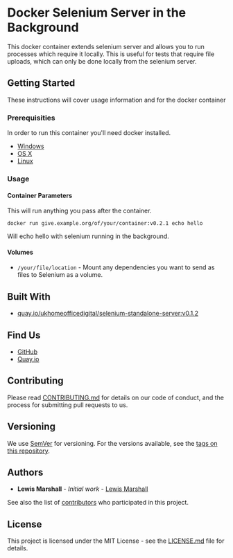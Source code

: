 # Docker Selenium Server in the Background

This docker container extends selenium server and allows you to run 
processes which require it locally. This is useful for tests that require 
file uploads, which can only be done locally from the selenium server.

## Getting Started

These instructions will cover usage information and for the docker container 

### Prerequisities


In order to run this container you'll need docker installed.

* [Windows](https://docs.docker.com/windows/started)
* [OS X](https://docs.docker.com/mac/started/)
* [Linux](https://docs.docker.com/linux/started/)

### Usage

#### Container Parameters

This will run anything you pass after the container.

```shell
docker run give.example.org/of/your/container:v0.2.1 echo hello
```

Will echo hello with selenium running in the background.

#### Volumes

* `/your/file/location` - Mount any dependencies you want to send as files to Selenium as a volume.

## Built With

* [quay.io/ukhomeofficedigital/selenium-standalone-server:v0.1.2](https://github.com/UKHomeOffice/docker-selenium-standalone-server)

## Find Us

* [GitHub](https://github.com/UKHomeOffice/docker-selenium-local-server)
* [Quay.io](https://quay.io/UKHomeOffice/selenium-local-server)

## Contributing

Please read [CONTRIBUTING.md](CONTRIBUTING.md) for details on our code of conduct, and the process for submitting pull requests to us.

## Versioning

We use [SemVer](http://semver.org/) for versioning. For the versions available, see the 
[tags on this repository](https://github.com/UKHomeOffice/docker-selenium-local-server/tags). 

## Authors

* **Lewis Marshall** - *Initial work* - [Lewis Marshall](https://github.com/lewismarshall)

See also the list of [contributors](https://github.com/UKHomeOffice/docker-selenium-local-server/contributors) who 
participated in this project.

## License

This project is licensed under the MIT License - see the [LICENSE.md](LICENSE.md) file for details.

